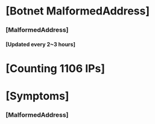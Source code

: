 # [Botnet MalformedAddress]
### [MalformedAddress]
#### [Updated every 2~3 hours]

# [Counting 1106 IPs]

# [Symptoms] 
###   [MalformedAddress]

